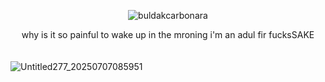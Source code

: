 <p align="center"> <img src="https://komarev.com/ghpvc/?username=buldakcarbonara&label=　𝓃𝑜𝑜𝒹𝓈　&color=F2B2C3&style=flat" alt="buldakcarbonara" /> </p>

<p align="center"> why is it so painful to wake up in the mroning i'm an adul fir fucksSAKE

　　　　　　　　　　　　　　　　　　　　　　　　　　　　　　　　　　　　　　　　　　 ![Untitled277_20250707085951](https://github.com/user-attachments/assets/898c62d1-99fe-4058-b783-04392aec8e2b)
